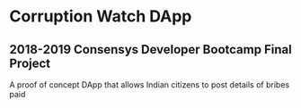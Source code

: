 # Corruption Watch DApp
## 2018-2019 Consensys Developer Bootcamp Final Project
A proof of concept DApp that allows Indian citizens to post details of bribes paid
